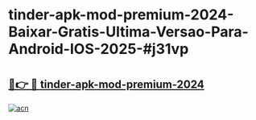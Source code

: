 # tinder-apk-mod-premium-2024-Baixar-Gratis-Ultima-Versao-Para-Android-IOS-2025-#j31vp

# <h2><a href="https://ainizakaria.my?title=tinder-apk-mod-premium-2024&ref=25M">🔗👉 🔴 tinder-apk-mod-premium-2024</a></h2>

[![acn](https://github.com/user-attachments/assets/0f9c940e-d8b0-45ae-aac7-cd30a18b3e1c)](https://ainizakaria.my?title=tinder-apk-mod-premium-2024&ref=25M)

